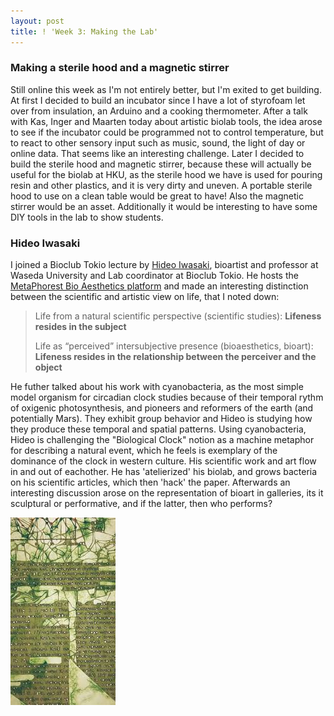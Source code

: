 ```yaml
---
layout: post
title: ! 'Week 3: Making the Lab'
---
```

### Making a sterile hood and a magnetic stirrer
Still online this week as I'm not entirely better, but I'm exited to get building. At first I decided to build an incubator since I have a lot of styrofoam let over from insulation, an Arduino and a cooking thermometer. After a talk with Kas, Inger and Maarten today about artistic biolab tools, the idea arose to see if the incubator could be programmed not to control temperature, but to react to other sensory input such as music, sound, the light of day or online data. That seems like an interesting challenge. Later I decided to build the sterile hood and magnetic stirrer, because these will actually be useful for the biolab at HKU, as the sterile hood we have is used for pouring resin and other plastics, and it is very dirty and uneven. A portable sterile hood to use on a clean table would be great to have! Also the magnetic stirrer would be an asset. Additionally it would be interesting to have some DIY tools in the lab to show students. 

### Hideo Iwasaki
I joined a Bioclub Tokio lecture by [Hideo Iwasaki](https://hideo-iwasaki.com/), bioartist and professor at Waseda University and Lab coordinator at Bioclub Tokio. He hosts the [MetaPhorest Bio Aesthetics platform](http://www.facebook.com/metaphorest.net) and made an interesting distinction between the scientific and artistic view on life, that I noted down:

> Life from a natural scientific perspective (scientific studies): **Lifeness resides in the subject**
> 
> Life as “perceived” intersubjective presence (bioaesthetics, bioart): **Lifeness resides in the relationship between the perceiver and the object**

He futher talked about his work with cyanobacteria, as the most simple model organism for circadian clock studies because of their temporal rythm of oxigenic photosynthesis, and pioneers and reformers of the earth (and potentially Mars). They exhibit group behavior and Hideo is studying how they produce these temporal and spatial patterns. Using cyanobacteria, Hideo is challenging the "Biological Clock" notion as a machine metaphor for describing a natural event, which he feels is exemplary of the dominance of the clock in western culture. His scientific work and art flow in and out of eachother. He has 'atelierized' his biolab, and grows bacteria on his scientific articles, which then 'hack' the paper. Afterwards an interesting discussion arose on the representation of bioart in galleries, its it sculptural or performative, and if the latter, then who performs?

<img src="/images/iwasaki-papercut.jpg" alt="iwasaki"/>


